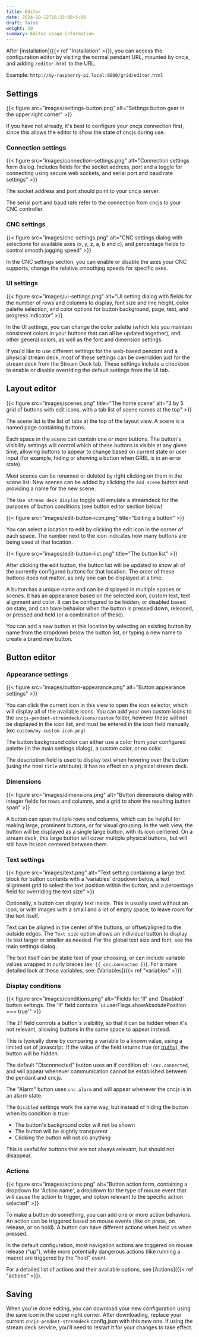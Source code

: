 ```yaml
---
title: Editor
date: 2024-10-12T16:33:08+5:00
draft: false
weight: 20
summary: Editor usage information
---
```


After [installation]({{< ref "Installation" >}}), you can access the configuration editor by visiting the normal pendant URL, mounted by cncjs, and adding `/editor.html` to the URL.

Example: `http://my-raspberry-pi.local:8000/grid/editor.html`

## Settings

{{< figure src="images/settings-button.png" alt="Settings button gear in the upper right corner" >}}

If you have not already, it's best to configure your cncjs connection first, since this allows
the editor to show the state of cncjs during use.

### Connection settings

{{< figure src="images/connection-settings.png" alt="Connection settings form dialog. Includes fields for the socket address, port and a toggle for connecting using secure web sockets, and serial port and baud rate settings" >}}

The socket address and port should point to your cncjs server.

The serial port and baud rate refer to the connection from cncjs to your CNC controller.

### CNC settings

{{< figure src="images/cnc-settings.png" alt="CNC settings dialog with selections for available axes (x, y, z, a, b and c), and percentage fields to control smooth jogging speed" >}}

In the CNC settings section, you can enable or disable the axes your CNC supports,
change the relative smoothjog speeds for specific axes.

### UI settings

{{< figure src="images/ui-settings.png" alt="UI setting dialog with fields for the number of rows and columns to display, font size and line height, color palette selection, and color options for button background, page, text, and progress indicator" >}}

In the UI settings, you can change the color palette (which lets you maintain consistent colors in your buttons that can all be updated together), and other general colors, as well as the font and dimension settings.

If you'd like to use different settings for the web-based pendant and a physical stream deck, most of these settings can be overridden just for the stream deck from the Stream Deck tab. These settings include a checkbox to enable or disable overriding the default settings from the UI tab.

## Layout editor

{{< figure src="images/scenes.png" title="The home scene" alt="3 by 5 grid of buttons with edit icons, with a tab list of scene names at the top" >}}

The scene list is the list of tabs at the top of the layout view. A scene is a named page containing buttons.

Each space in the scene can contain one _or more_ buttons. The button's visibility settings will control which of these buttons is visible at any given time, allowing buttons to appear to change based on current state or user input (for example, hiding or showing a button when GRBL is in an error state).

Most scenes can be renamed or deleted by right clicking on them in the scene list. New scenes can be added by clicking the `Add scene` button and providing a name for the new scene.

The `Use stream deck display` toggle will emulate a streamdeck for the purposes of button conditions (see button editor section below)

{{< figure src="images/edit-button-icon.png" title="Editing a button" >}}

You can select a location to edit by clicking the edit icon in the corner of each space. The number next to the icon indicates how many buttons are being used at that location.

{{< figure src="images/edit-button-list.png" title="The button list" >}}

After clicking the edit button, the button list will be updated to show all of the currently configured buttons for that location. The order of these buttons does not matter, as only one can be displayed at a time.

A button has a unique name and can be displayed in multiple spaces or scenes. It has an appearance based on the selected icon, custom text, text alignment and color. It can be configured to be hidden, or disabled based on state, and can have behavior when the button is pressed down, released, or pressed and held (or a combination of these).

You can add a new button at this location by selecting an existing button by name from the dropdown below the button list, or typing a new name to create a brand new button.

## Button editor

### Appearance settings
{{< figure src="images/button-appearance.png" alt="Button appearance settings" >}}

You can click the current icon in this view to open the icon selector, which will display all of the available icons. You can add your own custom icons to the `cncjs-pendant-streamdeck/icons/custom` folder, however these will not be displayed in the icon list, and must be entered in the icon field manually (ex: `custom/my-custom-icon.png`)

The button background color can either use a color from your configured palette (in the main settings dialog), a custom color, or no color.

The description field is used to display text when hovering over the button (using the html `title` attribute). It has no effect on a physical stream deck.

### Dimensions
{{< figure src="images/dimensions.png" alt="Button dimensions dialog with integer fields for rows and columns, and a grid to show the resulting button span" >}}

A button can span multiple rows and columns, which can be helpful for making large, prominent buttons, or for
visual grouping. In the web view, the button will be displayed as a single large button, with its icon centered. On a stream deck, this large button will cover multiple physical buttons, but will still have its icon centered between them.

### Text settings

{{< figure src="images/text.png" alt="Text setting containing a large text block for button contents with a 'variables' dropdown below, a text alignment grid to select the text position within the button, and a percentage field for overriding the text size" >}}

Optionally, a button can display text inside. This is usually used without an icon, or with images with a small and a lot of empty space, to leave room for the text itself.

Text can be aligned in the center of the buttons, or offset/aligned to the outside edges. The `Text size` option allows an individual button to display its text larger or smaller as needed. For the global text size and font, see the main settings dialog.

The text itself can be static text of your choosing, or can include variable values wrapped in curly braces (ex: `{{ cnc.connected }}`). For a more detailed look at these variables, see: [Variables]({{< ref "variables" >}}).

### Display conditions

{{< figure src="images/conditions.png" alt="Fields for 'If' and 'Disabled' button settings. The 'If' field contains 'ui.userFlags.showAbsolutePosition === true'" >}}

The `If` field controls a button's visibility, so that it can be hidden when it's not relevant, allowing
buttons in the same space to appear instead.

This is typically done by comparing a variable to a known value, using a limited set of javascript. If the value of the field returns true (or [truthy](https://developer.mozilla.org/en-US/docs/Glossary/Truthy)), the button will be hidden.

The default "Disconnected" button uses an if condition of: `!cnc.connected`, and will appear whenever communication cannot be established between the pendant and cncjs.

The "Alarm" button uses `cnc.alarm` and will appear whenever the cncjs is in an alarm state.

The `Disabled` settings work the same way, but instead of hiding the button when its condition is true:

* The button's background color will not be shown
* The button will be slightly transparent
* Clicking the button will not do anything

This is useful for buttons that are not always relevant, but should not disappear.

### Actions 

{{< figure src="images/actions.png" alt="Button action form, containing a dropdown for 'Action name', a dropdown for the type of mouse event that will cause the action to trigger, and option relevant to the specific action selected" >}}

To make a button _do_ something, you can add one or more action behaviors. An action can be triggered based on mouse events (like on press, on release, or on hold). A button can have different actions when held vs when pressed.

In the default configuration, most navigation actions are triggered on mouse release ("up"), while more potentially dangerous actions (like running a macro) are triggered by the "hold" event.

For a detailed list of actions and their available options, see [Actions]({{< ref "actions" >}}).

## Saving

When you're done editing, you can download your new configuration using the save icon in the upper right corner. After downloading,
replace your current `cncjs-pendant-streamdeck` config.json with this new one. If using the stream deck service,
you'll need to restart it for your changes to take effect.
